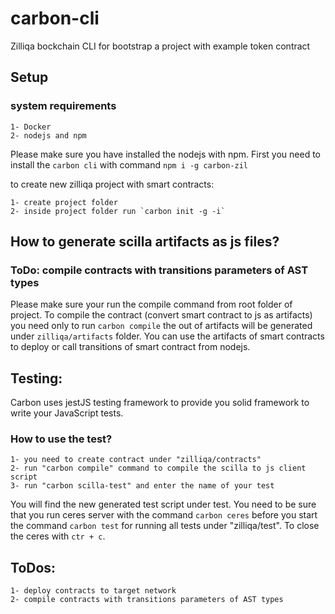 # carbon-cli

Zilliqa bockchain CLI for bootstrap a project with example token contract

## Setup

### system requirements
    
    1- Docker 
    2- nodejs and npm 

Please make sure you have installed the nodejs with npm. First you need to install the `carbon cli` with
command `npm i -g carbon-zil`

to create new zilliqa project with smart contracts:

    1- create project folder 
    2- inside project folder run `carbon init -g -i`

## How to generate scilla artifacts as js files?

### ToDo: compile contracts with transitions parameters of AST types

Please make sure your run the compile command from root folder of project. To compile the contract (convert smart
contract to js as artifacts) you need only to run `carbon compile`
the out of artifacts will be generated under `zilliqa/artifacts` folder. You can use the artifacts of smart contracts to deploy
or call transitions of smart contract from nodejs.

## Testing:

Carbon uses jestJS testing framework to provide you solid framework to write your JavaScript tests.

### How to use the test?

    1- you need to create contract under "zilliqa/contracts"
    2- run "carbon compile" command to compile the scilla to js client script 
    3- run "carbon scilla-test" and enter the name of your test

You will find the new generated test script under test. You need to be sure that you run ceres server with the
command `carbon ceres` before you start the command `carbon test` for running all tests under "zilliqa/test". To close
the ceres with `ctr + c`.


## ToDos:
    
    1- deploy contracts to target network
    2- compile contracts with transitions parameters of AST types
